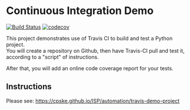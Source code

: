 Continuous Integration Demo
============================
[![Build Status](https://travis-ci.com/SoravitPete/demo-pyci.svg?branch=main)](https://travis-ci.com/SoravitPete/demo-pyci)
[![codecov](https://codecov.io/gh/SoravitPete/demo-pyci/branch/main/graph/badge.svg?token=P5GGIG5UX4)](https://codecov.io/gh/SoravitPete/demo-pyci)

This project demonstrates use of Travis CI to build and test a Python project.  
You will create a repository on Github, then have Travis-CI pull and test it,
according to a "script" of instructions.

After that, you will add an online code coverage report for your tests.

## Instructions

Please see: https://cpske.github.io/ISP/automation/travis-demo-project

